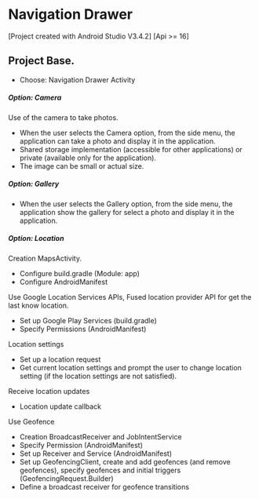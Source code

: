 # Navigation Drawer

[Project created with Android Studio V3.4.2] [Api >= 16]

## Project Base.
* Choose: Navigation Drawer Activity

##### Option: Camera
Use of the camera to take photos.
* When the user selects the Camera option, from the side menu, the application can take a photo and display it in the application.
* Shared storage implementation (accessible for other applications) or private (available only for the application).
* The image can be small or actual size.

##### Option: Gallery
* When the user selects the Gallery option, from the side menu, the application show the gallery for select a photo and display it in the application.

##### Option: Location
Creation MapsActivity.
* Configure build.gradle (Module: app)
* Configure AndroidManifest

Use Google Location Services APIs, Fused location provider API for get the last know location.
* Set up Google Play Services (build.gradle)
* Specify Permissions (AndroidManifest)

Location settings
* Set up a location request
* Get current location settings and prompt the user to change location setting (if the location settings are not satisfied).

Receive location updates
* Location update callback

Use Geofence
* Creation BroadcastReceiver and JobIntentService
* Specify Permission (AndroidManifest)
* Set up Receiver and Service (AndroidManifest)
* Set up GeofencingClient, create and add geofences (and remove geofences), specify geofences and initial triggers (GeofencingRequest.Builder)
* Define a broadcast receiver for geofence transitions